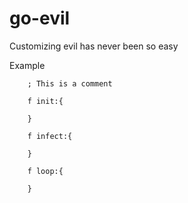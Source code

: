 # go-evil
Customizing evil has never been so easy


Example
```
    ; This is a comment
    
    f init:{

    }

    f infect:{

    }

    f loop:{

    }
```